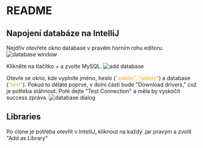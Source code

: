 # README #
## Napojení databáze na IntelliJ ##

Nejdřív otevřete okno database v pravém horním rohu editoru.
![database window](https://i.imgur.com/Oge1FHp.png "Database window")

Klikněte na tlačítko + a zvolte MySQL.
![add database](https://i.imgur.com/HHGLevG.png "add database")

Otevře se okno, kde vyplníte jméno, heslo (<span style="color:orange">"admin", "admin"</span>) a database (<span style="color:orange">"test"</span>).
Pokud to děláte poprvé, v dolní části bude "Download drivers," což je potřeba stáhnout. Poté dejte "Test Connection" a měla by vyskočit success zpráva.
![database dialog](https://i.imgur.com/Bd3kTEK.png "database dialog")

## Libraries ##
Po clone je potřeba otevřít v IntelliJ, kliknout na každý .jar pravým a zvolit "Add as Library"





